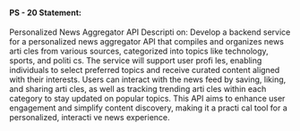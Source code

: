 #### PS - 20 Statement: 

Personalized News Aggregator API Descripti on: Develop a backend service for a personalized news aggregator API that compiles and organizes news arti cles from various sources, categorized into topics like technology, sports, and politi cs. The service will support user profi les, enabling individuals to select preferred topics and receive curated content aligned with their interests. Users can interact with the news feed by saving, liking, and sharing arti cles, as well as tracking trending arti cles within each category to stay updated on popular topics. This API aims to enhance user engagement and simplify content discovery, making it a practi cal tool for a personalized, interacti ve news experience.
